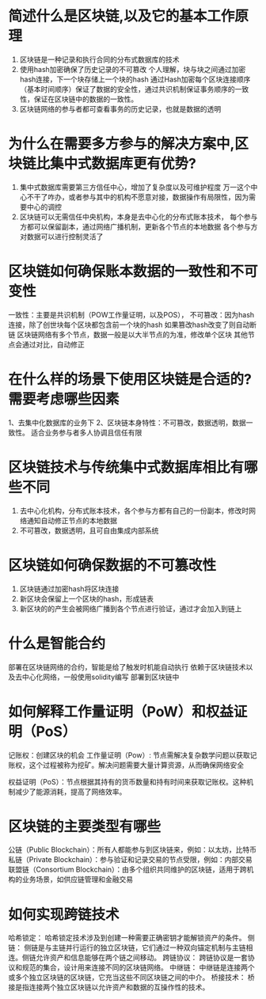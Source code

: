 # 简述什么是区块链,以及它的基本工作原理
1. 区块链是一种记录和执行合同的分布式数据库的技术
2. 使用hash加密确保了历史记录的不可篡改
个人理解，块与块之间通过加密hash连接，下一个块存储上一个块的hash
通过Hash加密每个区块连接顺序（基本时间顺序）保证了数据的安全性，通过共识机制保证事务顺序的一致性，保证在区块链中的数据的一致性。
3. 区块链网络的参与者都可查看事务的历史记录，也就是数据的透明

# 为什么在需要多方参与的解决方案中,区块链比集中式数据库更有优势?
1. 集中式数据库需要第三方信任中心，增加了复杂度以及可维护程度
万一这个中心不干了咋办，或者参与其中的机构不愿意对接，数据操作有局限性，因为需要中心的调控
2. 区块链可以无需信任中央机构，本身是去中心化的分布式账本技术，
每个参与方都可以保留副本，通过网络广播机制，更新各个节点的本地数据
各个参与方对数据可以进行控制灵活了

# 区块链如何确保账本数据的一致性和不可变性
一致性：主要是共识机制（POW工作量证明，以及POS），
不可篡改：因为hash连接，除了创世块每个区块都包含前一个块的hash
如果篡改hash改变了则自动断链
区块链网络有多个节点，数据一般是以大半节点的为准，修改单个区块
其他节点会通过对比，自动修正

# 在什么样的场景下使用区块链是合适的?需要考虑哪些因素
1、去集中化数据库的业务下
2、区块链本身特性：不可篡改，数据透明，数据一致性。
适合业务参与者多人协调且信任有限

# 区块链技术与传统集中式数据库相比有哪些不同
1. 去中心化机构，分布式账本技术，各个参与方都有自己的一份副本，修改时网络通知自动修正节点的本地数据
2. 不可篡改，数据透明，且可自由集成内部系统

# 区块链如何确保数据的不可篡改性
1. 区块链通过加密hash将区块连接
2. 新区块会保留上一个区块的hash，形成链表
3. 新区块的的产生会被网络广播到各个节点进行验证，通过才会加入到链上

# 什么是智能合约
部署在区块链网络的合约，智能是给了触发时机能自动执行
依赖于区块链技术以及去中心化网络，一般使用solidity编写
部署到区块链中

# 如何解释工作量证明（PoW）和权益证明（PoS）
记账权：创建区块的机会
工作量证明（Pow）: 节点需解决复杂数学问题以获取记账权，这个过程被称为挖矿。解决问题需要大量计算资源，从而确保网络安全

权益证明（PoS）：节点根据其持有的货币数量和持有时间来获取记账权。这种机制减少了能源消耗，提高了网络效率。

# 区块链的主要类型有哪些
公链（Public Blockchain）：所有人都能参与到区块链来，例如：以太坊，比特币
私链（Private Blockchain）：参与验证和记录交易的节点受限，例如：内部交易
联盟链（Consortium Blockchain）：由多个组织共同维护的区块链，适用于跨机构的业务场景，如供应链管理和金融交易

# 如何实现跨链技术
哈希锁定： 哈希锁定技术涉及到创建一种需要正确密钥才能解锁资产的条件。
侧链： 侧链是与主链并行运行的独立区块链，它们通过一种双向锚定机制与主链相连。侧链允许资产和信息能够在两个链之间移动。
跨链协议： 跨链协议是一套协议和规范的集合，设计用来连接不同的区块链网络。
中继链： 中继链是连接两个或多个独立区块链的区块链，它充当这些不同区块链之间的中介。
桥接技术： 桥接是指连接两个独立区块链以允许资产和数据的互操作性的技术。